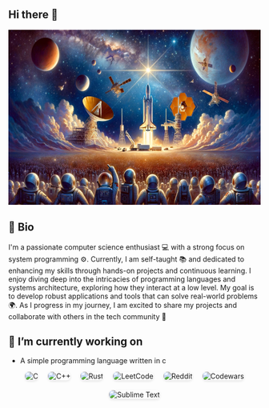 ## Hi there 👋

<p align="center">

<img width="800" height="350" src="./banner.png" alt="my banner">

</p>

## 📝 Bio 
I'm a passionate computer science enthusiast 💻 with a strong focus on system programming ⚙️. Currently, I am self-taught 📚 and dedicated to enhancing my skills through hands-on projects and continuous learning.
I enjoy diving deep into the intricacies of programming languages and systems architecture, exploring how they interact at a low level. My goal is to develop robust applications and tools that can solve real-world problems 🌍.
As I progress in my journey, I am excited to share my projects and collaborate with others in the tech community 🤝

## 🔭 I’m currently working on
- A simple programming language written in c 

<div style="display: flex; flex-wrap: wrap; justify-content: center; gap: 20px;">

<img src="https://img.shields.io/badge/c-%2300599C.svg?style=for-the-badge&logo=c&logoColor=white" alt="C" style="border-radius: 8px; box-shadow: 0 2px 5px rgba(0, 0, 0, 0.1);">
    
 <img src="https://img.shields.io/badge/c++-%2300599C.svg?style=for-the-badge&logo=c%2B%2B&logoColor=white" alt="C++" style="border-radius: 8px; box-shadow: 0 2px 5px rgba(0, 0, 0, 0.1);">
    
 <img src="https://img.shields.io/badge/rust-%23000000.svg?style=for-the-badge&logo=rust&logoColor=white" alt="Rust" style="border-radius: 8px; box-shadow: 0 2px 5px rgba(0, 0, 0, 0.1);">
    
 <img src="https://img.shields.io/badge/LeetCode-000000?style=for-the-badge&logo=LeetCode&logoColor=#d16c06" alt="LeetCode" style="border-radius: 8px; box-shadow: 0 2px 5px rgba(0, 0, 0, 0.1);">
    
<img src="https://img.shields.io/badge/Reddit-%23FF4500.svg?style=for-the-badge&logo=Reddit&logoColor=white" alt="Reddit" style="border-radius: 8px; box-shadow: 0 2px 5px rgba(0, 0, 0, 0.1);">
    
<img src="https://img.shields.io/badge/Codewars-B1361E?style=for-the-badge&logo=codewars&logoColor=grey" alt="Codewars" style="border-radius: 8px; box-shadow: 0 2px 5px rgba(0, 0, 0, 0.1);">
    
<img src="https://img.shields.io/badge/sublime_text-%23575757.svg?style=for-the-badge&logo=sublime-text&logoColor=important" alt="Sublime Text" style="border-radius: 8px; box-shadow: 0 2px 5px rgba(0, 0, 0, 0.1);">

</div>
<!--
**CoreCrafter/Corecrafter** is a ✨ _special_ ✨ repository because its `README.md` (this file) appears on your GitHub profile.

Here are some ideas to get you started:


- 🌱 I’m currently learning ...
- 👯 I’m looking to collaborate on ...
- 🤔 I’m looking for help with ...
- 💬 Ask me about ...
- 📫 How to reach me: ...
- 😄 Pronouns: ...
- ⚡ Fun fact: ...
-->
